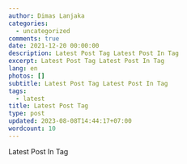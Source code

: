 ```yaml
---
author: Dimas Lanjaka
categories:
  - uncategorized
comments: true
date: 2021-12-20 00:00:00
description: Latest Post Tag Latest Post In Tag
excerpt: Latest Post Tag Latest Post In Tag
lang: en
photos: []
subtitle: Latest Post Tag Latest Post In Tag
tags:
  - latest
title: Latest Post Tag
type: post
updated: 2023-08-08T14:44:17+07:00
wordcount: 10
---
```


Latest Post In Tag